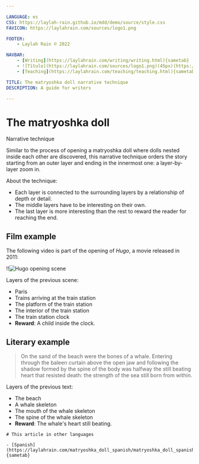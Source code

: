 ```yaml
---

LANGUAGE: es
CSS: https://laylah-rain.github.io/mdd/demo/source/style.css
FAVICON: https://laylahrain.com/sources/logo1.png

FOOTER:
    - Laylah Rain © 2022

NAVBAR:
    - [Writing](https://laylahrain.com/writing/writing.html){sametab}
    - ![Título](https://laylahrain.com/sources/logo1.png)(45px)(https://laylahrain.com){sametab}
    - [Teaching](https://laylahrain.com/teaching/teaching.html){sametab}

TITLE: The matryoshka doll narrative technique
DESCRIPTION: A guide for writers

---
```



# The matryoshka doll
Narrative technique

Similar to the process of opening a matryoshka doll where dolls nested inside each other are discovered, this narrative technique orders the story starting from an outer layer and ending in the innermost one: a layer-by-layer zoom in.

About the technique:

- Each layer is connected to the surrounding layers by a relationship of depth or detail.
- The middle layers have to be interesting on their own.
- The last layer is more interesting than the rest to reward the reader for reaching the end.


## Film example

The following video is part of the opening of *Hugo*, a movie released in 2011:

!!![Hugo opening scene](https://www.youtube.com/embed/4YEZjShCrlw)

Layers of the previous scene:

- Paris
- Trains arriving at the train station
- The platform of the train station
- The interior of the train station
- The train station clock
- **Reward**: A child inside the clock.


## Literary example

> On the sand of the beach were the bones of a whale. Entering through the baleen curtain above the open jaw and following the shadow formed by the spine of the body was halfway the still beating heart that resisted death: the strength of the sea still born from within.

Layers of the previous text:

- The beach
- A whale skeleton
- The mouth of the whale skeleton
- The spine of the whale skeleton
- **Reward**: The whale's heart still beating.


```note
# This article in other languages

- [Spanish](https://laylahrain.com/matryoshka_doll_spanish/matryoshka_doll_spanish.html){sametab}

```